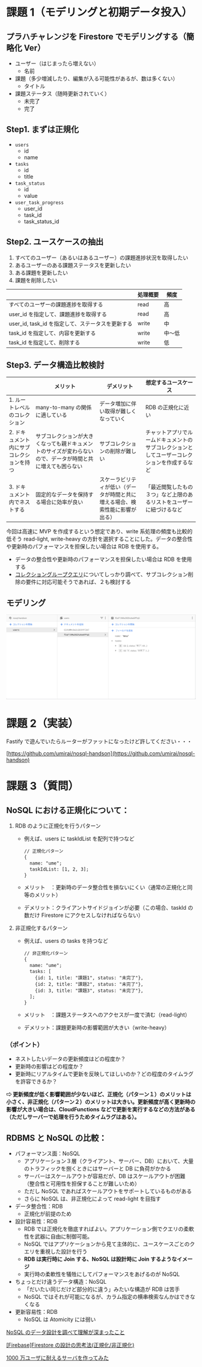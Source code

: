 # **課題 1（モデリングと初期データ投入）**

## プラハチャレンジを Firestore でモデリングする（簡略化 Ver）

- ユーザー（はじまったら増えない）
  - 名前
- 課題（多少増減したり、編集が入る可能性があるが、数は多くない）
  - タイトル
- 課題ステータス（随時更新されていく）
  - 未完了
  - 完了

## Step1. まずは正規化

- `users`
  - id
  - name
- `tasks`
  - id
  - title
- `task_status`
  - id
  - value
- `user_task_progress`
  - user_id
  - task_id
  - task_status_id

## Step2. ユースケースの抽出

1. すべてのユーザー（あるいはあるユーザー）の課題進捗状況を取得したい
2. あるユーザーのある課題ステータスを更新したい
3. ある課題を更新したい
4. 課題を削除したい

|                                                   | 処理概要 | 頻度   |
| ------------------------------------------------- | -------- | ------ |
| すべてのユーザーの課題進捗を取得する              | read     | 高     |
| user_id を指定して、課題進捗を取得する            | read     | 高     |
| user_id, task_id を指定して、ステータスを更新する | write    | 中     |
| task_id を指定して、内容を更新する                | write    | 中〜低 |
| task_id を指定して、削除する                      | write    | 低     |

## Step3. データ構造比較検討

|                                           | メリット                                                                                                   | デメリット                                                                   | 想定するユースケース                                                                         |
| ----------------------------------------- | ---------------------------------------------------------------------------------------------------------- | ---------------------------------------------------------------------------- | -------------------------------------------------------------------------------------------- |
| 1. ルートレベルのコレクション             | many-to-many の関係に適している                                                                            | データ増加に伴い取得が難しくなっていく                                       | RDB の正規化に近い                                                                           |
| 2. ドキュメント内にサブコレクションを持つ | サブコレクションが大きくなっても親ドキュメントのサイズが変わらないので、データが時間と共に増えても困らない | サブコレクションの削除が難しい                                               | チャットアプリでルームドキュメントのサブコレクションとしてユーザーコレクションを作成するなど |
| 3. ドキュメント内でネストする             | 固定的なデータを保持する場合に効率が良い                                                                   | スケーラビリティが低い（データが時間と共に増える場合、検索性能に影響が出る） | 「最近閲覧したもの３つ」など上限のあるリストをユーザーに紐づけるなど                         |

今回は高速に MVP を作成するという想定であり、write 系処理の頻度も比較的低そう read-light, write-heavy の方針を選択することにした。データの整合性や更新時のパフォーマンスを担保したい場合は RDB を使用する。

- データの整合性や更新時のパフォーマンスを担保したい場合は RDB を使用する
- [コレクショングループクエリ](https://firebase.google.com/docs/firestore/query-data/queries?hl=ja#collection-group-query)についてしっかり調べて、サブコレクション削除の要件に対応可能そうであれば、２も検討する

## モデリング

![firestore.png](./screenshots/firestore.png)

# **課題 2（実装）**

Fastify で遊んでいたらルーターがファットになったけど許してください・・・

[https://github.com/umirai/nosql-handson](https://github.com/umirai/nosql-handson)

# **課題 3（質問）**

## **NoSQL における正規化について：**

1. RDB のように正規化を行うパターン

   - 例えば、users に taskIdList を配列で持つなど

     ```tsx
     // 正規化パターン
     {
       name: "ume";
       taskIdList: [1, 2, 3];
     }
     ```

   - メリット　：更新時のデータ整合性を損ないにくい（通常の正規化と同等のメリット）
   - デメリット：クライアントサイドジョインが必要（この場合、taskId の数だけ Firestore にアクセスしなければならない）

2. 非正規化するパターン

   - 例えば、users の tasks を持つなど

     ```tsx
     // 非正規化パターン
     {
       name: "ume";
       tasks: [
         {id: 1, title: "課題1", status: "未完了"},
         {id: 2, title: "課題2", status: "未完了"},
         {id: 3, title: "課題3", status: "未完了"},
       ];
     }
     ```

   - メリット　：課題ステータスへのアクセスが一度で済む（read-light）
   - デメリット：課題更新時の影響範囲が大きい（write-heavy）

### （ポイント）

- ネストしたいデータの更新頻度はどの程度か？
- 更新時の影響はどの程度か？
- 更新時にリアルタイムで更新を反映してほしいのか？どの程度のタイムラグを許容できるか？

**⇨ 更新頻度が低く影響範囲が少ないほど、正規化（パターン１）のメリットは小さく、非正規化（パターン２）のメリットは大きい。更新頻度が高く更新時の影響が大きい場合は、CloudFunctions などで更新を実行するなどの方法がある（ただしサーバーで処理を行うためタイムラグはある）。**

## **RDBMS と NoSQL の比較：**

- パフォーマンス面：NoSQL
  - アプリケーション３層（クライアント、サーバー、DB）において、大量のトラフィックを捌くときにはサーバーと DB に負荷がかかる
  - サーバーはスケールアウトが容易だが、DB はスケールアウトが困難（整合性と可用性を担保することが難しいため）
  - ただし NoSQL であればスケールアウトをサポートしているものがある
  - さらに NoSQL は、非正規化によって read-light を目指す
- データ整合性：RDB
  - 正規化が前提のため
- 設計容易性：RDB
  - RDB では正規化を徹底すればよい。アプリケーション側でクエリの柔軟性を武器に自由に制御可能。
  - NoSQL ではアプリケーションから見て主体的に、ユースケースごとのクエリを重視した設計を行う
  - **RDB は実行時に Join する、NoSQL は設計時に Join するようなイメージ**
  - 実行時の柔軟性を犠牲にしてパフォーマンスをあげるのが NoSQL
- ちょっとだけ違うデータ構造：NoSQL
  - 「だいたい同じだけど部分的に違う」みたいな構造が RDB は苦手
  - NoSQL ではそれが可能になるが、カラム指定の横串検索なんかはできなくなる
- 更新容易性：RDB
  - NoSQL は Atomicity には弱い

[NoSQL のデータ設計を調べて理解が深まったこと](https://zenn.dev/ryokkkke/scraps/c13d07ab1e8b09)

[[Firebase]Firestore の設計の思考法(正規化/非正規化)](https://zenn.dev/t0_inoue/articles/bb3b177f77412e)

[1000 万ユーザに耐えるサーバを作ってみた](https://zenn.dev/higashimura/articles/74c6e6bf63a133#dynamodb%E3%81%A8%E3%81%AF)
